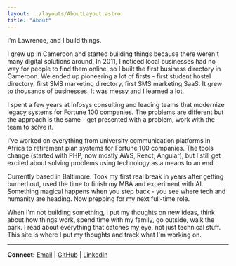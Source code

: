 ```yaml
---
layout: ../layouts/AboutLayout.astro
title: "About"
---
```


I'm Lawrence, and I build things.

I grew up in Cameroon and started building things because there weren't many digital solutions around. In 2011, I noticed local businesses had no way for people to find them online, so I built the first business directory in Cameroon. We ended up pioneering a lot of firsts - first student hostel directory, first SMS marketing directory, first SMS marketing SaaS. It grew to thousands of businesses. It was messy and I learned a lot.

I spent a few years at Infosys consulting and leading teams that modernize legacy systems for Fortune 100 companies. The problems are different but the approach is the same - get presented with a problem, work with the team to solve it.

I've worked on everything from university communication platforms in Africa to retirement plan systems for Fortune 100 companies. The tools change (started with PHP, now mostly AWS, React, Angular), but I still get excited about solving problems using technology as a means to an end.

Currently based in Baltimore. Took my first real break in years after getting burned out, used the time to finish my MBA and experiment with AI. Something magical happens when you step back - you see where tech and humanity are heading. Now prepping for my next full-time role.

When I'm not building something, I put my thoughts on new ideas, think about how things work, spend time with my family, go outside, walk the park. I read about everything that catches my eye, not just technical stuff. This site is where I put my thoughts and track what I'm working on.

---

**Connect:** [Email](mailto:lawrence.nara@gmail.com) | [GitHub](https://github.com/nara-l) | [LinkedIn](https://www.linkedin.com/in/lawrence-njie-litumbe-8a042032/)
